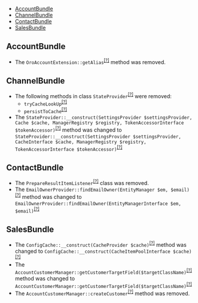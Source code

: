 - [AccountBundle](#accountbundle)
- [ChannelBundle](#channelbundle)
- [ContactBundle](#contactbundle)
- [SalesBundle](#salesbundle)

AccountBundle
-------------
* The `OroAccountExtension::getAlias`<sup>[[?]](https://github.com/oroinc/crm/tree/5.0.0/src/Oro/Bundle/AccountBundle/DependencyInjection/OroAccountExtension.php#L31 "Oro\Bundle\AccountBundle\DependencyInjection\OroAccountExtension::getAlias")</sup> method was removed.

ChannelBundle
-------------
* The following methods in class `StateProvider`<sup>[[?]](https://github.com/oroinc/crm/tree/5.0.0/src/Oro/Bundle/ChannelBundle/Provider/StateProvider.php#L164 "Oro\Bundle\ChannelBundle\Provider\StateProvider")</sup> were removed:
   - `tryCacheLookUp`<sup>[[?]](https://github.com/oroinc/crm/tree/5.0.0/src/Oro/Bundle/ChannelBundle/Provider/StateProvider.php#L164 "Oro\Bundle\ChannelBundle\Provider\StateProvider::tryCacheLookUp")</sup>
   - `persistToCache`<sup>[[?]](https://github.com/oroinc/crm/tree/5.0.0/src/Oro/Bundle/ChannelBundle/Provider/StateProvider.php#L174 "Oro\Bundle\ChannelBundle\Provider\StateProvider::persistToCache")</sup>
* The `StateProvider::__construct(SettingsProvider $settingsProvider, Cache $cache, ManagerRegistry $registry, TokenAccessorInterface $tokenAccessor)`<sup>[[?]](https://github.com/oroinc/crm/tree/5.0.0/src/Oro/Bundle/ChannelBundle/Provider/StateProvider.php#L30 "Oro\Bundle\ChannelBundle\Provider\StateProvider")</sup> method was changed to `StateProvider::__construct(SettingsProvider $settingsProvider, CacheInterface $cache, ManagerRegistry $registry, TokenAccessorInterface $tokenAccessor)`<sup>[[?]](https://github.com/oroinc/crm/tree/5.1.0-alpha/src/Oro/Bundle/ChannelBundle/Provider/StateProvider.php#L23 "Oro\Bundle\ChannelBundle\Provider\StateProvider")</sup>

ContactBundle
-------------
* The `PrepareResultItemListener`<sup>[[?]](https://github.com/oroinc/crm/tree/5.0.0/src/Oro/Bundle/ContactBundle/EventListener/PrepareResultItemListener.php#L13 "Oro\Bundle\ContactBundle\EventListener\PrepareResultItemListener")</sup> class was removed.
* The `EmailOwnerProvider::findEmailOwner(EntityManager $em, $email)`<sup>[[?]](https://github.com/oroinc/crm/tree/5.0.0/src/Oro/Bundle/ContactBundle/Entity/Provider/EmailOwnerProvider.php#L23 "Oro\Bundle\ContactBundle\Entity\Provider\EmailOwnerProvider")</sup> method was changed to `EmailOwnerProvider::findEmailOwner(EntityManagerInterface $em, $email)`<sup>[[?]](https://github.com/oroinc/crm/tree/5.1.0-alpha/src/Oro/Bundle/ContactBundle/Entity/Provider/EmailOwnerProvider.php#L29 "Oro\Bundle\ContactBundle\Entity\Provider\EmailOwnerProvider")</sup>

SalesBundle
-----------
* The `ConfigCache::__construct(CacheProvider $cache)`<sup>[[?]](https://github.com/oroinc/crm/tree/5.0.0/src/Oro/Bundle/SalesBundle/Provider/Customer/ConfigCache.php#L15 "Oro\Bundle\SalesBundle\Provider\Customer\ConfigCache")</sup> method was changed to `ConfigCache::__construct(CacheItemPoolInterface $cache)`<sup>[[?]](https://github.com/oroinc/crm/tree/5.1.0-alpha/src/Oro/Bundle/SalesBundle/Provider/Customer/ConfigCache.php#L16 "Oro\Bundle\SalesBundle\Provider\Customer\ConfigCache")</sup>
* The `AccountCustomerManager::getCustomerTargetField($targetClassName)`<sup>[[?]](https://github.com/oroinc/crm/tree/5.0.0/src/Oro/Bundle/SalesBundle/Entity/Manager/AccountCustomerManager.php#L43 "Oro\Bundle\SalesBundle\Entity\Manager\AccountCustomerManager")</sup> method was changed to `AccountCustomerManager::getCustomerTargetField($targetClassName)`<sup>[[?]](https://github.com/oroinc/crm/tree/5.1.0-alpha/src/Oro/Bundle/SalesBundle/Entity/Manager/AccountCustomerManager.php#L39 "Oro\Bundle\SalesBundle\Entity\Manager\AccountCustomerManager")</sup>
* The `AccountCustomerManager::createCustomer`<sup>[[?]](https://github.com/oroinc/crm/tree/5.0.0/src/Oro/Bundle/SalesBundle/Entity/Manager/AccountCustomerManager.php#L60 "Oro\Bundle\SalesBundle\Entity\Manager\AccountCustomerManager::createCustomer")</sup> method was removed.

